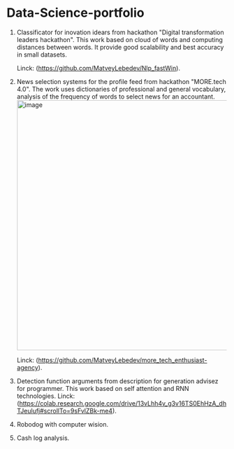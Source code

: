 # Data-Science-portfolio

1. Classificator for inovation idears from hackathon "Digital transformation leaders hackathon".
   This work based on cloud of words and computing distances between words.
   It provide good scalability and best accuracy in small datasets.
   
   Linck: (https://github.com/MatveyLebedev/Nlp_fastWin).

2. News selection systems for the profile feed from hackathon "MORE.tech 4.0".
   The work uses dictionaries of professional and general vocabulary, analysis of the frequency of words to select news for an accountant.
   <img width="572" alt="image" src="https://user-images.githubusercontent.com/70165837/205018417-6aa89451-4c8b-4e19-a35b-4daa3cdc7eaa.png">
   
   Linck: (https://github.com/MatveyLebedev/more_tech_enthusiast-agency).

3. Detection function arguments from description for generation advisez for programmer.
   This work based on self attention and RNN technologies.
   Linck: (https://colab.research.google.com/drive/13vLhh4v_g3v16TS0EhHzA_dhTJeulufj#scrollTo=9sFvlZBk-me4).
   
4. Robodog with computer wision.

5. Cash log analysis.
